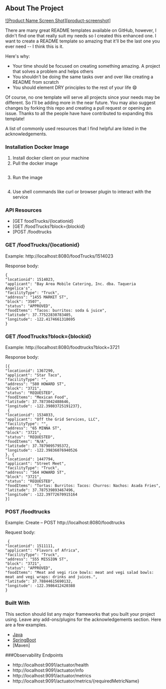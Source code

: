 <!-- ABOUT THE PROJECT -->
## About The Project

[![Product Name Screen Shot][product-screenshot]](https://example.com)

There are many great README templates available on GitHub, however, I didn't find one that really suit my needs so I created this enhanced one. I want to create a README template so amazing that it'll be the last one you ever need -- I think this is it.

Here's why:
* Your time should be focused on creating something amazing. A project that solves a problem and helps others
* You shouldn't be doing the same tasks over and over like creating a README from scratch
* You should element DRY principles to the rest of your life :smile:

Of course, no one template will serve all projects since your needs may be different. So I'll be adding more in the near future. You may also suggest changes by forking this repo and creating a pull request or opening an issue. Thanks to all the people have have contributed to expanding this template!

A list of commonly used resources that I find helpful are listed in the acknowledgements.


### Installation Docker Image 

1. Install docker client on your machine
2. Pull the docker image
   ```docker pull samarenb/takehomechlng
   ```
3. Run the image
   ```docker run -p 8080:8080 -p 9091:9091 samarenb/takehomechlng
   ```
4. Use shell commands like curl or browser plugin to interact with the service
   

### API Resources

 - [GET foodTrucks/{locationid}
 - [GET /foodTrucks?block={blockid}
 - [POST /foodtrucks




### GET /foodTrucks/{locationid}

Example: http://localhost:8080/foodTrucks/1514023

Response body:

    {
    "locationid": 1514023,
    "applicant": "Bay Area Mobile Catering, Inc. dba. Taqueria Angelica's",
    "facilityType": "Truck",
    "address": "1455 MARKET ST",
    "block": "3507",
    "status": "APPROVED",
    "foodItems": "Tacos: burritos: soda & juice",
    "latitude": 37.77522830783405,
    "longitude": -122.4174661318695
    }

### GET /foodTrucks?block={blockid}

Example: http://localhost:8080/foodtrucks?block=3721

Response body:

    [{
    "locationid": 1367290,
    "applicant": "Star Taco",
    "facilityType": "",
    "address": "580 HOWARD ST",
    "block": "3721",
    "status": "REQUESTED",
    "foodItems": "Mexican Food",
    "latitude": 37.7873042488646,
    "longitude": -122.39803725191237},
     {
    "locationid": 1534033,
    "applicant": "Off the Grid Services, LLC",
    "facilityType": "",
    "address": "65 MINNA ST",
    "block": "3721",
    "status": "REQUESTED",
    "foodItems": "N/A",
    "latitude": 37.7879095795372,
    "longitude": -122.39836076940526
    }, {
    "locationid": 1447794,
    "applicant": "Street Meet",
    "facilityType": "Truck",
    "address": "564 HOWARD ST",
    "block": "3721",
    "status": "REQUESTED",
    "foodItems": "Tortas: Burritos: Tacos: Churros: Nachos: Asada Fries",
    "latitude": 37.787539893467496,
    "longitude": -122.39772670915164
    }]



### POST /foodtrucks

Example: Create – POST  http://localhost:8080/foodtrucks

Request body:

     {
    "locationid": 1511111,
    "applicant": "Flavors of Africa",
    "facilityType": "Truck",
    "address": "555 MISSION ST",
    "block": "3721",
    "status": "APPROVED",
    "foodItems": "Meat and vegi rice bowls: meat and vegi salad bowls: meat and vegi wraps: drinks and juices.",
    "latitude": 37.78844615690132,
    "longitude": -122.3986412420388
    }





### Built With

This section should list any major frameworks that you built your project using. Leave any add-ons/plugins for the acknowledgements section. Here are a few examples.
* [Java](https://java.com)
* [SpringBoot](https://spring.io)
* [Maven]  



###Observability Endpoints

* http://localhost:9091/actuator/health
* http://localhost:9091/actuator/info
* http://localhost:9091/actuator/metrics
* http://localhost:9091/actuator/metrics/{requiredMetricName}